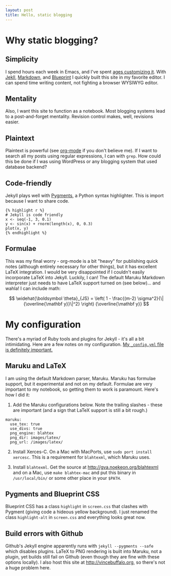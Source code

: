 ```yaml
---
layout: post
title: Hello, static blogging
---
```


# Why static blogging?

## Simplicity

I spend hours each week in Emacs, and I've spent [ages customizing
it](http://github.com/vsbuffalo/.emacs.d). With
[Jekll](http://github.com/mojombo/jekyll),
[Markdown](http://daringfireball.net/projects/markdown/syntax), and
[Blueprint](http://blueprintcss.org) I quickly built this site in my
favorite editor. I can spend time writing content, not fighting a
browser WYSIWYG editor.

## Mentality

Also, I want this site to function as a notebook. Most blogging
systems lead to a post-and-forget mentality. Revision control makes,
well, revisions easier.

## Plaintext

Plaintext is powerful (see [org-mode](http://orgmode.org/) if you
don't believe me). If I want to search all my posts using regular
expressions, I can with `grep`. How could this be done if I was using
WordPress or any blogging system that used database backend?

## Code-friendly

Jekyll plays well with [Pygments](http://pygments.org/), a Python
syntax highlighter. This is import because I want to share code. 

    {% highlight r %}
    # Jekyll is code friendly
    x <- seq(-1, 3, 0.1)
    y <- sin(x) + rnorm(length(x), 0, 0.3)
    plot(x, y)
    {% endhighlight %}

## Formulae

This was my final worry - org-mode is a bit "heavy" for publishing
quick notes (although entirely necessary for other things), but it has
excellent LaTeX integration. I would be very disappointed if I
couldn't easily incorporate LaTeX into Jekyll. Luckily, I can! The
default Maruku Markdown interpreter just needs to have LaTeX support
turned on (see below)... and wahla! I can include math:

$$ \widehat{\boldsymbol \theta}_{JS} = \left( 1 - \frac{(m-2)
\sigma^2}{\|{\overline{\mathbf y}}\|^2} \right) {\overline{\mathbf y}} $$

# My configuration

There's a myriad of Ruby tools and plugins for Jekyll - it's all a bit
intimidating. Here are a few notes on my configuration. [My
`_config.yml` file is definitely
important.](http://github.com/vsbuffalo/vsbuffalo.github.com/blob/master/_config.yml)

## Maruku and LaTeX
I am using the default Markdown parser, Maruku. Maruku has formulae
support, but it experimental and not on my default. Formulae are very
important to my notebook, so getting them to work is paramount. Here's
how I did it:

  1. Add the Maruku configurations below. Note the trailing slashes -
  these are important (and a sign that LaTeX support is still a bit
  rough.)

    maruku:
      use_tex: true
      use_divs: true
      png_engine: blahtex
      png_dir: images/latex/
      png_url: /images/latex/

  2. Install Xerces-C. On a Mac with MacPorts, use `sudo port install
  xercesc`. This is a requirement for `blahtexml`, which Maruku uses.

  3. Install `blahtexml`. Get the source at
  <http://gva.noekeon.org/blahtexml> and on a Mac, use `make
  blahtex-mac` and put this binary in `/usr/local/bin/` or some other
  place in your `$PATH`.

## Pygments and Blueprint CSS

Blueprint CSS has a class `highlight` in `screen.css` that clashes
with Pygment (giving code a hideous yellow background). I just renamed
the class `highlight-alt` in `screen.css` and everything looks great
now.

## Build errors with Github

Github's Jekyll engine apparently runs with `jekyll --pygments --safe`
which disables plugins. LaTeX to PNG rendering is built into Maruku,
not a plugin, yet builds still fail on Github (even though they are
fine with these options locally). I also host this site at
<http://vincebuffalo.org>, so there's not a huge problem here.